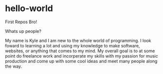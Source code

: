 # hello-world
First Repos Bro!

Whats up people?

My name is Kyle and I am new to the whole world of programming. I look foward to learning a lot and using
my knowledge to make software, websites, or anything that comes to my mind. My overall goal is to at some
point do freelance work and incorperate my skills with my passion for music production and come up with
some cool ideas and meet many people along the way.
